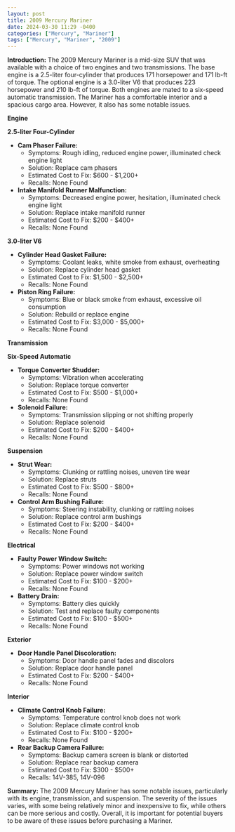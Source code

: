 ```yaml
---
layout: post
title: 2009 Mercury Mariner
date: 2024-03-30 11:29 -0400
categories: ["Mercury", "Mariner"]
tags: ["Mercury", "Mariner", "2009"]
---
```

**Introduction:**
The 2009 Mercury Mariner is a mid-size SUV that was available with a choice of two engines and two transmissions. The base engine is a 2.5-liter four-cylinder that produces 171 horsepower and 171 lb-ft of torque. The optional engine is a 3.0-liter V6 that produces 223 horsepower and 210 lb-ft of torque. Both engines are mated to a six-speed automatic transmission. The Mariner has a comfortable interior and a spacious cargo area. However, it also has some notable issues.

**Engine**

**2.5-liter Four-Cylinder**

* **Cam Phaser Failure:**
    * Symptoms: Rough idling, reduced engine power, illuminated check engine light
    * Solution: Replace cam phasers
    * Estimated Cost to Fix: $600 - $1,200+
    * Recalls: None Found
* **Intake Manifold Runner Malfunction:**
    * Symptoms: Decreased engine power, hesitation, illuminated check engine light
    * Solution: Replace intake manifold runner
    * Estimated Cost to Fix: $200 - $400+
    * Recalls: None Found

**3.0-liter V6**

* **Cylinder Head Gasket Failure:**
    * Symptoms: Coolant leaks, white smoke from exhaust, overheating
    * Solution: Replace cylinder head gasket
    * Estimated Cost to Fix: $1,500 - $2,500+
    * Recalls: None Found
* **Piston Ring Failure:**
    * Symptoms: Blue or black smoke from exhaust, excessive oil consumption
    * Solution: Rebuild or replace engine
    * Estimated Cost to Fix: $3,000 - $5,000+
    * Recalls: None Found

**Transmission**

**Six-Speed Automatic**

* **Torque Converter Shudder:**
    * Symptoms: Vibration when accelerating
    * Solution: Replace torque converter
    * Estimated Cost to Fix: $500 - $1,000+
    * Recalls: None Found
* **Solenoid Failure:**
    * Symptoms: Transmission slipping or not shifting properly
    * Solution: Replace solenoid
    * Estimated Cost to Fix: $200 - $400+
    * Recalls: None Found

**Suspension**

* **Strut Wear:**
    * Symptoms: Clunking or rattling noises, uneven tire wear
    * Solution: Replace struts
    * Estimated Cost to Fix: $500 - $800+
    * Recalls: None Found
* **Control Arm Bushing Failure:**
    * Symptoms: Steering instability, clunking or rattling noises
    * Solution: Replace control arm bushings
    * Estimated Cost to Fix: $200 - $400+
    * Recalls: None Found

**Electrical**

* **Faulty Power Window Switch:**
    * Symptoms: Power windows not working
    * Solution: Replace power window switch
    * Estimated Cost to Fix: $100 - $200+
    * Recalls: None Found
* **Battery Drain:**
    * Symptoms: Battery dies quickly
    * Solution: Test and replace faulty components
    * Estimated Cost to Fix: $100 - $500+
    * Recalls: None Found

**Exterior**

* **Door Handle Panel Discoloration:**
    * Symptoms: Door handle panel fades and discolors
    * Solution: Replace door handle panel
    * Estimated Cost to Fix: $200 - $400+
    * Recalls: None Found

**Interior**

* **Climate Control Knob Failure:**
    * Symptoms: Temperature control knob does not work
    * Solution: Replace climate control knob
    * Estimated Cost to Fix: $100 - $200+
    * Recalls: None Found
* **Rear Backup Camera Failure:**
    * Symptoms: Backup camera screen is blank or distorted
    * Solution: Replace rear backup camera
    * Estimated Cost to Fix: $300 - $500+
    * Recalls: 14V-385, 14V-096

**Summary:**
The 2009 Mercury Mariner has some notable issues, particularly with its engine, transmission, and suspension. The severity of the issues varies, with some being relatively minor and inexpensive to fix, while others can be more serious and costly. Overall, it is important for potential buyers to be aware of these issues before purchasing a Mariner.
